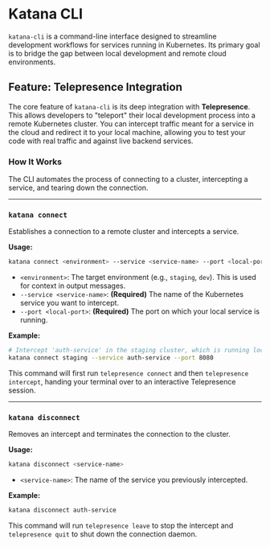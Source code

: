 # Katana CLI

`katana-cli` is a command-line interface designed to streamline development workflows for services running in Kubernetes. Its primary goal is to bridge the gap between local development and remote cloud environments.

## Feature: Telepresence Integration

The core feature of `katana-cli` is its deep integration with **Telepresence**. This allows developers to "teleport" their local development process into a remote Kubernetes cluster. You can intercept traffic meant for a service in the cloud and redirect it to your local machine, allowing you to test your code with real traffic and against live backend services.

### How It Works

The CLI automates the process of connecting to a cluster, intercepting a service, and tearing down the connection.

---

### **`katana connect`**

Establishes a connection to a remote cluster and intercepts a service.

**Usage:**
```bash
katana connect <environment> --service <service-name> --port <local-port>
```

-   `<environment>`: The target environment (e.g., `staging`, `dev`). This is used for context in output messages.
-   `--service <service-name>`: **(Required)** The name of the Kubernetes service you want to intercept.
-   `--port <local-port>`: **(Required)** The port on which your local service is running.

**Example:**
```bash
# Intercept 'auth-service' in the staging cluster, which is running locally on port 8080
katana connect staging --service auth-service --port 8080
```
This command will first run `telepresence connect` and then `telepresence intercept`, handing your terminal over to an interactive Telepresence session.

---

### **`katana disconnect`**

Removes an intercept and terminates the connection to the cluster.

**Usage:**
```bash
katana disconnect <service-name>
```

-   `<service-name>`: The name of the service you previously intercepted.

**Example:**
```bash
katana disconnect auth-service
```
This command will run `telepresence leave` to stop the intercept and `telepresence quit` to shut down the connection daemon.

